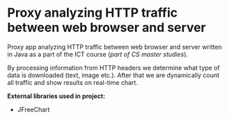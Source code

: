 # Proxy analyzing HTTP traffic between web browser and server

Proxy app analyzing HTTP traffic between web browser and server written in Java as a part of the ICT course (_part of CS master studies_).

By processing information from HTTP headers we determine what type of data is downloaded (text, image etc.). After that we are dynamically count all traffic and show results on real-time chart.

**External libraries used in project:**	
- JFreeChart
